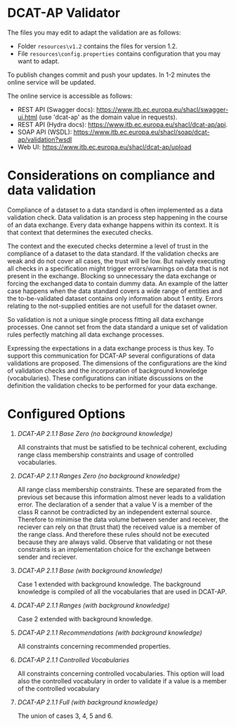 # DCAT-AP Validator

The files you may edit to adapt the validation are as follows:
* Folder `resources\v1.2` contains the files for version 1.2.
* File `resources\config.properties` contains configuration that you may want to adapt.

To publish changes commit and push your updates. In 1-2 minutes the online service will be updated.

The online service is accessible as follows:
* REST API (Swagger docs): https://www.itb.ec.europa.eu/shacl/swagger-ui.html (use 'dcat-ap' as the domain value in requests).
* REST API (Hydra docs): https://www.itb.ec.europa.eu/shacl/dcat-ap/api.
* SOAP API (WSDL): https://www.itb.ec.europa.eu/shacl/soap/dcat-ap/validation?wsdl
* Web UI: https://www.itb.ec.europa.eu/shacl/dcat-ap/upload

# Considerations on compliance and data validation 

Compliance of a dataset to a data standard is often implemented as a data validation check. 
Data validation is an process step happening in the course of an data exchange. 
Every data exhange happens within its context.
It is that context that determines the executed checks. 

The context and the executed checks determine a level of trust in the compliance of a dataset to the data standard.
If the validation checks are weak and do not cover all cases, the trust will be low. 
But naively executing all checks in a specification might trigger errors/warnings on data that is not present in the exchange. 
Blocking so unnecessary the data exchange or forcing the exchanged data to contain dummy data.
An example of the latter case happens when the data standard covers a wide range of entities and the to-be-validated dataset contains only information about 1 entity.
Errors relating to the not-supplied entities are not usefull for the dataset owner.

So validation is not a unique single process fitting all data exchange processes. 
One cannot set from the data standard a unique set of validation rules perfectly matching all data exchange processes.

Expressing the expectations in a data exchange process is thus key. 
To support this communication for DCAT-AP several configurations of data validations are proposed.
The dimensions of the configurations are the kind of validation checks and the incorporation of background knowledge (vocabularies). 
These configurations can initiate discussions on the definition the validation checks to be performed for your data exchange.


# Configured Options

1. _DCAT-AP 2.1.1 Base Zero (no background knowledge)_

   All constraints that must be satisfied to be technical coherent, excluding range class membership constraints and usage of controlled vocabularies.  

2. _DCAT-AP 2.1.1 Ranges Zero (no background knowledge)_ 

   All range class membership constraints. These are separated from the previous set because this information almost never leads to a validation error. The declaration of a sender that a value V is a member of the class R cannot be contradicted by an independent external source. Therefore to minimise the data volume between sender and receiver, the reciever can rely on that (trust that) the received value is a member of the range class. And therefore these rules should not be executed because they are always valid. Observe that validating or not these constraints is an implementation choice for the exchange between sender and reciever.   

3. _DCAT-AP 2.1.1 Base (with background knowledge)_

   Case 1 extended with background knowledge. The background knowledge is compiled of all the vocabularies that are used in DCAT-AP.

4. _DCAT-AP 2.1.1 Ranges (with background knowledge)_
  
   Case 2 extended with background knowledge.

5. _DCAT-AP 2.1.1 Recommendations (with background knowledge)_

   All constraints concerning recommended properties.

6. _DCAT-AP 2.1.1 Controlled Vocabularies_ 

   All constraints concerning controlled vocabularies. This option will load also the controlled vocabulary in order to validate if a value is a member of the controlled vocabulary
   
7. _DCAT-AP 2.1.1 Full (with background knowledge)_                       
   
   The union of cases 3, 4, 5 and 6.

